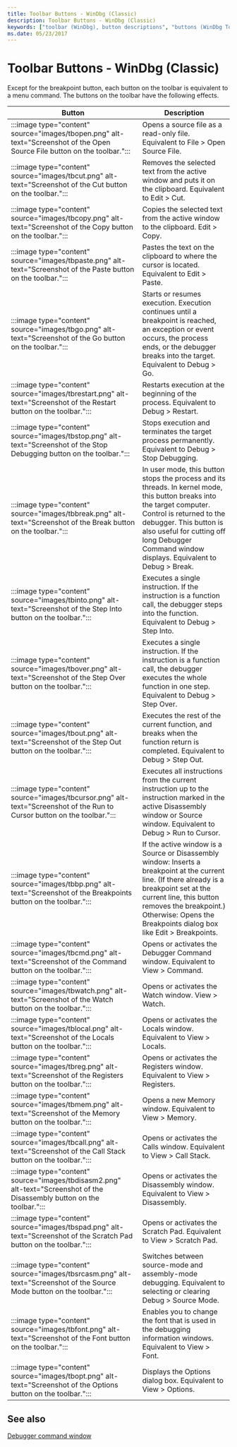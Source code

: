 ```yaml
---
title: Toolbar Buttons - WinDbg (Classic)
description: Toolbar Buttons - WinDbg (Classic)
keywords: ["toolbar (WinDbg), button descriptions", "buttons (WinDbg Toolbar), descriptions"]
ms.date: 05/23/2017
---
```


# Toolbar Buttons - WinDbg (Classic)

Except for the breakpoint button, each button on the toolbar is equivalent to a menu command. The buttons on the toolbar have the following effects.

|Button|Description|
|----- |---------- |
|:::image type="content" source="images/tbopen.png" alt-text="Screenshot of the Open Source File button on the toolbar.":::|Opens a source file as a read-only file. Equivalent to File >  Open Source File.|
|:::image type="content" source="images/tbcut.png" alt-text="Screenshot of the Cut button on the toolbar.":::|Removes the selected text from the active window and puts it on the clipboard. Equivalent to Edit >  Cut.|
|:::image type="content" source="images/tbcopy.png" alt-text="Screenshot of the Copy button on the toolbar.":::|Copies the selected text from the active window to the clipboard. Edit >  Copy.|
|:::image type="content" source="images/tbpaste.png" alt-text="Screenshot of the Paste button on the toolbar.":::|Pastes the text on the clipboard to where the cursor is located. Equivalent to Edit >  Paste.|
|:::image type="content" source="images/tbgo.png" alt-text="Screenshot of the Go button on the toolbar.":::|Starts or resumes execution. Execution continues until a breakpoint is reached, an exception or event occurs, the process ends, or the debugger breaks into the target. Equivalent to Debug >  Go.|
|:::image type="content" source="images/tbrestart.png" alt-text="Screenshot of the Restart button on the toolbar.":::|Restarts execution at the beginning of the process. Equivalent to Debug >  Restart.|
|:::image type="content" source="images/tbstop.png" alt-text="Screenshot of the Stop Debugging button on the toolbar.":::|Stops execution and terminates the target process permanently. Equivalent to Debug >  Stop Debugging.|
|:::image type="content" source="images/tbbreak.png" alt-text="Screenshot of the Break button on the toolbar.":::|In user mode, this button stops the process and its threads. In kernel mode, this button breaks into the target computer. Control is returned to the debugger. This button is also useful for cutting off long Debugger Command window displays. Equivalent to Debug >  Break.|
|:::image type="content" source="images/tbinto.png" alt-text="Screenshot of the Step Into button on the toolbar.":::|Executes a single instruction. If the instruction is a function call, the debugger steps into the function. Equivalent to Debug >  Step Into.|
|:::image type="content" source="images/tbover.png" alt-text="Screenshot of the Step Over button on the toolbar.":::|Executes a single instruction. If the instruction is a function call, the debugger executes the whole function in one step. Equivalent to Debug >  Step Over.|
|:::image type="content" source="images/tbout.png" alt-text="Screenshot of the Step Out button on the toolbar.":::|Executes the rest of the current function, and breaks when the function return is completed. Equivalent to Debug >  Step Out.|
|:::image type="content" source="images/tbcursor.png" alt-text="Screenshot of the Run to Cursor button on the toolbar.":::|Executes all instructions from the current instruction up to the instruction marked in the active Disassembly window or Source window. Equivalent to Debug >  Run to Cursor.|
|:::image type="content" source="images/tbbp.png" alt-text="Screenshot of the Breakpoints button on the toolbar.":::|If the active window is a Source or Disassembly window: Inserts a breakpoint at the current line. (If there already is a breakpoint set at the current line, this button removes the breakpoint.) Otherwise: Opens the Breakpoints dialog box like Edit >  Breakpoints.|
|:::image type="content" source="images/tbcmd.png" alt-text="Screenshot of the Command button on the toolbar.":::|Opens or activates the Debugger Command window. Equivalent to View >  Command.|
|:::image type="content" source="images/tbwatch.png" alt-text="Screenshot of the Watch button on the toolbar.":::|Opens or activates the Watch window. View >  Watch.|
|:::image type="content" source="images/tblocal.png" alt-text="Screenshot of the Locals button on the toolbar.":::|Opens or activates the Locals window. Equivalent to View >  Locals.|
|:::image type="content" source="images/tbreg.png" alt-text="Screenshot of the Registers button on the toolbar.":::|Opens or activates the Registers window. Equivalent to View >  Registers.|
|:::image type="content" source="images/tbmem.png" alt-text="Screenshot of the Memory button on the toolbar.":::|Opens a new Memory window. Equivalent to View >  Memory.|
|:::image type="content" source="images/tbcall.png" alt-text="Screenshot of the Call Stack button on the toolbar.":::|Opens or activates the Calls window. Equivalent to View >  Call Stack.|
|:::image type="content" source="images/tbdisasm2.png" alt-text="Screenshot of the Disassembly button on the toolbar.":::|Opens or activates the Disassembly window. Equivalent to View >  Disassembly.|
|:::image type="content" source="images/tbspad.png" alt-text="Screenshot of the Scratch Pad button on the toolbar.":::|Opens or activates the Scratch Pad. Equivalent to View >  Scratch Pad.|
|:::image type="content" source="images/tbsrcasm.png" alt-text="Screenshot of the Source Mode button on the toolbar.":::|Switches between source-mode and assembly-mode debugging. Equivalent to selecting or clearing Debug >  Source Mode.|
|:::image type="content" source="images/tbfont.png" alt-text="Screenshot of the Font button on the toolbar.":::|Enables you to change the font that is used in the debugging information windows. Equivalent to View >  Font.|
|:::image type="content" source="images/tbopt.png" alt-text="Screenshot of the Options button on the toolbar.":::|Displays the Options dialog box. Equivalent to View >  Options.|

## See also

[Debugger command window](the-debugger-command-window.md)
